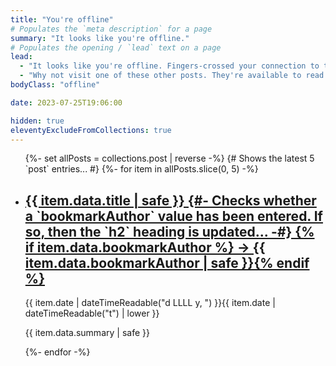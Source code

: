 ```yaml
---
title: "You're offline"
# Populates the `meta description` for a page
summary: "It looks like you're offline."
# Populates the opening / `lead` text on a page
lead:
  - "It looks like you're offline. Fingers-crossed your connection to the internet will be sorted out soon."
  - "Why not visit one of these other posts. They're available to read while you're offline."
bodyClass: "offline"

date: 2023-07-25T19:06:00

hidden: true
eleventyExcludeFromCollections: true
---
```


<ul role="list" class="offline__list | no-list | flow">
  {%- set allPosts = collections.post | reverse -%}
  {# Shows the latest 5 `post` entries... #}
  {%- for item in allPosts.slice(0, 5) -%}
  <li class="offline__list-item">
    <article class="offline__summary | flow">
      <h2>
        <a href="{{ item.url | pretty }}">
        {{ item.data.title | safe }}
        {#- Checks whether a `bookmarkAuthor` value has been entered. If so, then the `h2` heading is updated... -#}
        {% if item.data.bookmarkAuthor %} &rarr; {{ item.data.bookmarkAuthor | safe }}{% endif %}
        </a>
      </h2>
      <time datetime="{{ item.date | dateTime }}">{{ item.date | dateTimeReadable("d LLLL y, ") }}{{ item.date | dateTimeReadable("t") | lower }}</time>
      <p>{{ item.data.summary | safe }}</p>
    </article>
  </li>
  {%- endfor -%}
</ul>
